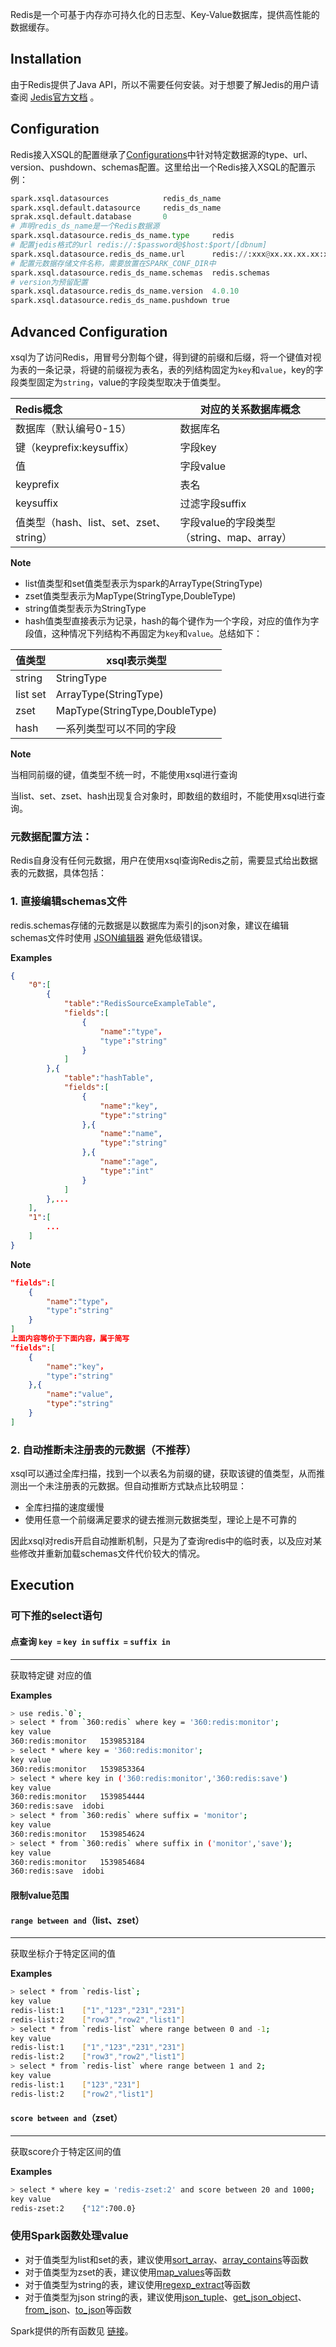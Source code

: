 Redis是一个可基于内存亦可持久化的日志型、Key-Value数据库，提供高性能的数据缓存。

## Installation

由于Redis提供了Java API，所以不需要任何安装。对于想要了解Jedis的用户请查阅 [Jedis官方文档](http://www.javadoc.io/doc/redis.clients/jedis/2.9.0) 。

## Configuration

 Redis接入XSQL的配置继承了[Configurations](http://10.161.184.19:51019/configurations/common/)中针对特定数据源的type、url、version、pushdown、schemas配置。这里给出一个Redis接入XSQL的配置示例：

```python
spark.xsql.datasources            redis_ds_name
spark.xsql.default.datasource     redis_ds_name
sprak.xsql.default.database       0
# 声明redis_ds_name是一个Redis数据源
spark.xsql.datasource.redis_ds_name.type     redis
# 配置jedis格式的url redis://:$password@$host:$port/[dbnum]
spark.xsql.datasource.redis_ds_name.url      redis://:xxx@xx.xx.xx.xx:xx
# 配置元数据存储文件名称，需要放置在SPARK_CONF_DIR中
spark.xsql.datasource.redis_ds_name.schemas  redis.schemas
# version为预留配置
spark.xsql.datasource.redis_ds_name.version  4.0.10
spark.xsql.datasource.redis_ds_name.pushdown true
```

## Advanced Configuration

xsql为了访问Redis，用冒号分割每个键，得到键的前缀和后缀，将一个键值对视为表的一条记录，将键的前缀视为表名，表的列结构固定为`key`和`value`，key的字段类型固定为`string`，value的字段类型取决于值类型。

| Redis概念                               | 对应的关系数据库概念                      |
| :-------------------------------------- | ----------------------------------------- |
| 数据库（默认编号0-15）                  | 数据库名                                  |
| 键（keyprefix:keysuffix）               | 字段key                                   |
| 值                                      | 字段value                                 |
| keyprefix                               | 表名                                      |
| keysuffix                               | 过滤字段suffix                            |
| 值类型（hash、list、set、zset、string） | 字段value的字段类型（string、map、array） |

**Note**

- list值类型和set值类型表示为spark的ArrayType(StringType)
- zset值类型表示为MapType(StringType,DoubleType)
- string值类型表示为StringType
- hash值类型直接表示为记录，hash的每个键作为一个字段，对应的值作为字段值，这种情况下列结构不再固定为`key`和`value`。总结如下：

| 值类型   | xsql表示类型                   |
| -------- | ------------------------------ |
| string   | StringType                     |
| list set | ArrayType(StringType)          |
| zset     | MapType(StringType,DoubleType) |
| hash     | 一系列类型可以不同的字段       |

**Note**

当相同前缀的键，值类型不统一时，不能使用xsql进行查询

当list、set、zset、hash出现复合对象时，即数组的数组时，不能使用xsql进行查询。

### 元数据配置方法：

Redis自身没有任何元数据，用户在使用xsql查询Redis之前，需要显式给出数据表的元数据，具体包括：

### 1. 直接编辑schemas文件

   redis.schemas存储的元数据是以数据库为索引的json对象，建议在编辑schemas文件时使用 [JSON编辑器](../../jsoneditor/index.html?q=1) 避免低级错误。

**Examples**

```json
{
    "0":[
        {
            "table":"RedisSourceExampleTable",
            "fields":[
                {
                    "name":"type"，
                    "type":"string"
                }
            ]
        },{
            "table":"hashTable",
            "fields":[
                {
                    "name":"key",
                    "type":"string"
                },{
                    "name":"name",
                    "type":"string"
                },{
                    "name":"age",
                    "type":"int"
                }
            ]
        },...
    ],
    "1":[
        ...
    ]
}
```

**Note**

```json
"fields":[
    {
        "name":"type"，
        "type":"string"
    }
]
上面内容等价于下面内容，属于简写
"fields":[
    {
        "name":"key"，
        "type":"string"
    },{
        "name":"value",
        "type":"string"
    }
]
```

### 2. 自动推断未注册表的元数据（不推荐）

xsql可以通过全库扫描，找到一个以表名为前缀的键，获取该键的值类型，从而推测出一个未注册表的元数据。但自动推断方式缺点比较明显：

- 全库扫描的速度缓慢
- 使用任意一个前缀满足要求的键去推测元数据类型，理论上是不可靠的

因此xsql对redis开启自动推断机制，只是为了查询redis中的临时表，以及应对某些修改并重新加载schemas文件代价较大的情况。

## Execution

### 可下推的select语句

#### 点查询 `key =` `key in` `suffix =` `suffix in`

------

获取特定键 对应的值

**Examples**

```bash
> use redis.`0`;
> select * from `360:redis` where key = '360:redis:monitor';
key	value
360:redis:monitor	1539853184
> select * where key = '360:redis:monitor';
key	value
360:redis:monitor	1539853364
> select * where key in ('360:redis:monitor','360:redis:save')
key	value
360:redis:monitor	1539854444
360:redis:save	idobi
> select * from `360:redis` where suffix = 'monitor';
key	value
360:redis:monitor	1539854624
> select * from `360:redis` where suffix in ('monitor','save');
key	value
360:redis:monitor	1539854684
360:redis:save	idobi
```

#### 限制value范围

#### `range between and`（list、zset）

------

获取坐标介于特定区间的值

**Examples**

```bash
> select * from `redis-list`;
key	value
redis-list:1	["1","123","231","231"]
redis-list:2	["row3","row2","list1"]
> select * from `redis-list` where range between 0 and -1;
key	value
redis-list:1	["1","123","231","231"]
redis-list:2	["row3","row2","list1"]
> select * from `redis-list` where range between 1 and 2;
key	value
redis-list:1	["123","231"]
redis-list:2	["row2","list1"]
```

#### `score between and`（zset）

------

获取score介于特定区间的值

**Examples**

```bash
> select * where key = 'redis-zset:2' and score between 20 and 1000;
key	value
redis-zset:2	{"12":700.0}
```

### 使用Spark函数处理value

- 对于值类型为list和set的表，建议使用[sort_array](../functions.md#sort_array)、[array_contains](../functions.md#array_contains)等函数
- 对于值类型为zset的表，建议使用[map_values](../functions.md#map_values)等函数
- 对于值类型为string的表，建议使用[regexp_extract](../functions.md#regexp_extract)等函数
- 对于值类型为json string的表，建议使用[json_tuple](../functions.md#json_tuple)、[get_json_object](../functions.md#get_json_object)、[from_json](../functions.md#from_json)、[to_json](../functions.md#to_json)等函数

Spark提供的所有函数见 [链接](../functions.md)。